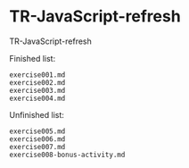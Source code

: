 # TR-JavaScript-refresh

TR-JavaScript-refresh

Finished list:

    exercise001.md
    exercise002.md
    exercise003.md
    exercise004.md

Unfinished list:

    exercise005.md
    exercise006.md
    exercise007.md
    exercise008-bonus-activity.md
